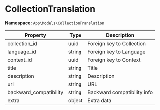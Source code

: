 # CollectionTranslation

**Namespace:** `App\Models\CollectionTranslation`

| Property               | Type   | Description                 |
| ---------------------- | ------ | --------------------------- |
| collection_id          | uuid   | Foreign key to Collection   |
| language_id            | string | Foreign key to Language     |
| context_id             | uuid   | Foreign key to Context      |
| title                  | string | Title                       |
| description            | string | Description                 |
| url                    | string | URL                         |
| backward_compatibility | string | Backward compatibility info |
| extra                  | object | Extra data                  |
